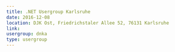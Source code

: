 ```yaml
---
title: .NET Usergroup Karlsruhe 
date: 2016-12-08
location: DJK Ost, Friedrichstaler Allee 52, 76131 Karlsruhe
link: 
usergroup: dnka
type: usergroup
---
```

